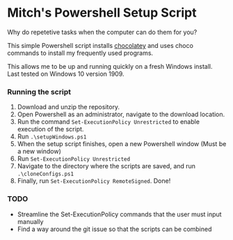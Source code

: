 # Mitch's Powershell Setup Script

Why do repetetive tasks when the computer can do them for you?

This simple Powershell script installs [chocolatey](https://chocolatey.org/) and uses choco commands to install my frequently used programs.

This allows me to be up and running quickly on a fresh Windows install.  
Last tested on Windows 10 version 1909.

### Running the script

1) Download and unzip the repository.
2) Open Powershell as an administrator, navigate to the download location.
3) Run the command `Set-ExecutionPolicy Unrestricted` to enable execution of the script.
4) Run `.\setupWindows.ps1`
5) When the setup script finishes, open a new Powershell window (Must be a new window)
6) Run `Set-ExecutionPolicy Unrestricted`
7) Navigate to the directory where the scripts are saved, and run `.\cloneConfigs.ps1`
8) Finally, run `Set-ExecutionPolicy RemoteSigned`. Done!

### TODO

* Streamline the Set-ExecutionPolicy commands that the user must input manually
* Find a way around the git issue so that the scripts can be combined